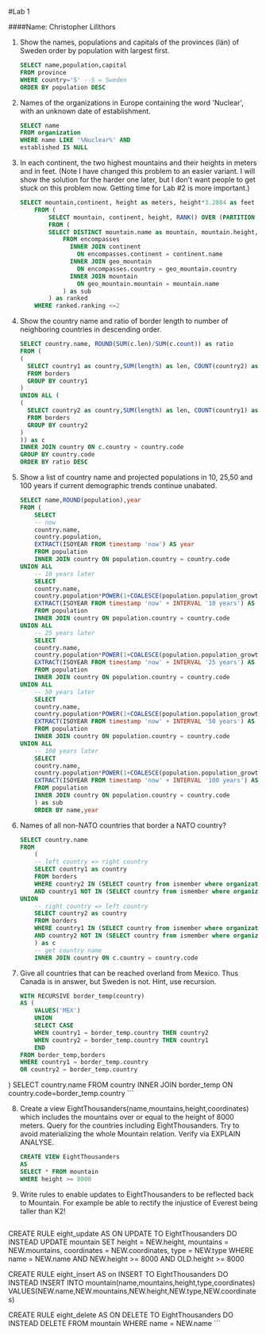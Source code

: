 #Lab 1

####Name: Christopher Lillthors

1.  Show the names, populations and capitals of         the provinces (län) of Sweden order by      population with largest first.

    ```sql
    SELECT name,population,capital
    FROM province
    WHERE country='S' --S = Sweden
    ORDER BY population DESC
    ```

2.  Names of the organizations in Europe containing the word 'Nuclear', with an unknown date of establishment.

    ```sql
    SELECT name
    FROM organization
    WHERE name LIKE '%Nuclear%' AND
    established IS NULL
    ```

3.  In each continent, the two highest mountains and their heights in meters and in feet. (Note I have changed this problem to an easier variant. I will show the solution for the harder one later, but I don't want people to get stuck on this problem now. Getting time for Lab \#2 is more important.)

    ```sql
    SELECT mountain,continent, height as meters, height*3.2084 as feet
        FROM (
            SELECT mountain, continent, height, RANK() OVER (PARTITION BY sub.continent ORDER BY height DESC) as ranking
            FROM (
            SELECT DISTINCT mountain.name as mountain, mountain.height, continent.name AS continent
                FROM encompasses
                  INNER JOIN continent
                    ON encompasses.continent = continent.name
                  INNER JOIN geo_mountain
                    ON encompasses.country = geo_mountain.country
                  INNER JOIN mountain
                    ON geo_mountain.mountain = mountain.name
                ) as sub
            ) as ranked
        WHERE ranked.ranking <=2
    ```

4.  Show the country name and ratio of border length to number of neighboring countries in descending order.

    ```sql
    SELECT country.name, ROUND(SUM(c.len)/SUM(c.count)) as ratio
    FROM (
    (
      SELECT country1 as country,SUM(length) as len, COUNT(country2) as count
      FROM borders
      GROUP BY country1
    )
    UNION ALL (
    (
      SELECT country2 as country,SUM(length) as len, COUNT(country1) as count
      FROM borders
      GROUP BY country2
    )
    )) as c
    INNER JOIN country ON c.country = country.code
    GROUP BY country.code
    ORDER BY ratio DESC
    ```

5.  Show a list of country name and projected populations in 10, 25,50 and 100 years if current demographic trends continue unabated.

    ```sql
    SELECT name,ROUND(population),year
    FROM (
        SELECT
        -- now
        country.name,
        country.population,
        EXTRACT(ISOYEAR FROM timestamp 'now') AS year
        FROM population
        INNER JOIN country ON population.country = country.code
    UNION ALL
        -- 10 years later
        SELECT
        country.name,
        country.population*POWER(1+COALESCE(population.population_growth,0)/100,10) as population,
        EXTRACT(ISOYEAR FROM timestamp 'now' + INTERVAL '10 years') AS year
        FROM population
        INNER JOIN country ON population.country = country.code
    UNION ALL
        -- 25 years later
        SELECT
        country.name,
        country.population*POWER(1+COALESCE(population.population_growth,0)/100,25) as population,
        EXTRACT(ISOYEAR FROM timestamp 'now' + INTERVAL '25 years') AS year
        FROM population
        INNER JOIN country ON population.country = country.code
    UNION ALL
        -- 50 years later
        SELECT
        country.name,
        country.population*POWER(1+COALESCE(population.population_growth,0)/100,50) as population,
        EXTRACT(ISOYEAR FROM timestamp 'now' + INTERVAL '50 years') AS year
        FROM population
        INNER JOIN country ON population.country = country.code
    UNION ALL
        -- 100 years later
        SELECT
        country.name,
        country.population*POWER(1+COALESCE(population.population_growth,0)/100,100) as population,
        EXTRACT(ISOYEAR FROM timestamp 'now' + INTERVAL '100 years') AS year
        FROM population
        INNER JOIN country ON population.country = country.code
        ) as sub
        ORDER BY name,year
    ```

6.  Names of all non-NATO countries that border a NATO country?

    ```sql
    SELECT country.name
    FROM
        (
        -- left country => right country
        SELECT country1 as country
        FROM borders
        WHERE country2 IN (SELECT country from ismember where organization='NATO')
        AND country1 NOT IN (SELECT country from ismember where organization='NATO')
    UNION
        -- right country => left country
        SELECT country2 as country
        FROM borders
        WHERE country1 IN (SELECT country from ismember where organization='NATO')
        AND country2 NOT IN (SELECT country from ismember where organization='NATO')
        ) as c
        -- get country name
        INNER JOIN country ON c.country = country.code
    ```

7.  Give all countries that can be reached overland from Mexico. Thus Canada is in answer, but Sweden is not. Hint, use recursion.

    ```sql
    WITH RECURSIVE border_temp(country)
    AS (
        VALUES('MEX')
        UNION
        SELECT CASE
        WHEN country1 = border_temp.country THEN country2
        WHEN country2 = border_temp.country THEN country1
        END
    FROM border_temp,borders
    WHERE country1 = border_temp.country
    OR country2 = border_temp.country
)
SELECT country.name FROM country
INNER JOIN
    border_temp
        ON country.code=border_temp.country
    ```

8.  Create a view EightThousanders(name,mountains,height,coordinates) which
includes the mountains over or equal to the height of 8000 meters. Query for the countries including EightThousanders. Try to avoid materializing the whole Mountain relation. Verify via EXPLAIN ANALYSE.

    ```sql
    CREATE VIEW EightThousanders
    AS
    SELECT * FROM mountain
    WHERE height >= 8000
    ```

9.  Write rules to enable updates to EightThousanders to be reflected back to Mountain. For example be able to rectify the injustice of Everest being taller than K2!

    ```sql
CREATE RULE eight_update AS ON UPDATE TO EightThousanders
DO INSTEAD
UPDATE mountain
SET
    height = NEW.height,
    mountains = NEW.mountains,
    coordinates = NEW.coordinates,
    type = NEW.type
WHERE name = NEW.name
AND NEW.height >= 8000
AND OLD.height >= 8000

CREATE RULE eight_insert AS on INSERT TO EightThousanders
DO INSTEAD
INSERT INTO mountain(name,mountains,height,type,coordinates)
    VALUES(NEW.name,NEW.mountains,NEW.height,NEW.type,NEW.coordinates)

CREATE RULE eight_delete AS ON DELETE TO EightThousanders
DO INSTEAD
DELETE FROM mountain
WHERE
    name = NEW.name
    ```
